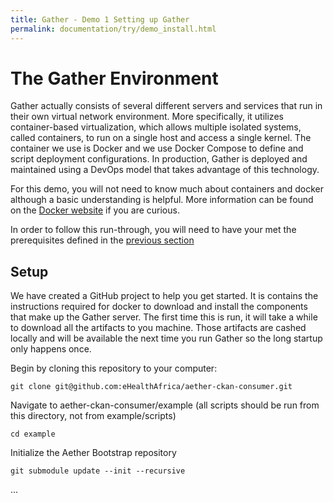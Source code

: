 ```yaml
---
title: Gather - Demo 1 Setting up Gather
permalink: documentation/try/demo_install.html
---
```


# The Gather Environment
Gather actually consists of several different servers and services that run in their own virtual network environment.  More specifically, it utilizes container-based virtualization, which allows multiple isolated systems, called containers, to run on a single host and access a single kernel.  The container we use is Docker and we use Docker Compose to define and script deployment configurations.  In production, Gather is deployed and maintained using a DevOps model that takes advantage of this technology.

For this demo, you will not need to know much about containers and docker although a basic understanding is helpful.  More information can be found on the [Docker website](https://www.docker.com/what-docker) if you are curious.

In order to follow this run-through, you will need to have your met the prerequisites defined in the [previous section](index)

## Setup
We have created a GitHub project to help you get started.  It is contains the instructions required for docker to download and install the components that make up the Gather server.  The first time this is run, it will take a while to download all the artifacts to you machine.  Those artifacts are cashed locally and will be available the next time you run Gather so the long startup only happens once.

Begin by cloning this repository to your computer:

`git clone git@github.com:eHealthAfrica/aether-ckan-consumer.git`

Navigate to aether-ckan-consumer/example (all scripts should be run from this directory, not from example/scripts)

`cd example`

Initialize the Aether Bootstrap repository

 `git submodule update --init --recursive`

...


